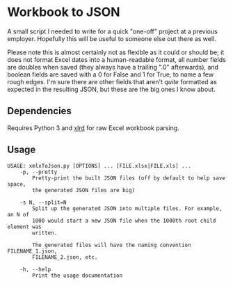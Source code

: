 Workbook to JSON
================

A small script I needed to write for a quick "one-off" project at a previous employer. Hopefully this will be useful to someone else out there as well.

Please note this is almost certainly not as flexible as it could or should be; it does not format Excel dates into a human-readable format, all number fields are doubles when saved (they always have a trailing ".0" afterwards), and boolean fields are saved with a 0 for False and 1 for True, to name a few rough edges. I'm sure there are other fields that aren't *quite* formatted as expected in the resulting JSON, but these are the big ones I know about.

Dependencies
------------

Requires Python 3 and [xlrd](https://pypi.python.org/pypi/xlrd) for raw Excel workbook parsing.

Usage
-----

	USAGE: xmlxToJson.py [OPTIONS] ... [FILE.xlsx|FILE.xls] ...
	    -p, --pretty
	        Pretty-print the built JSON files (off by default to help save space,
	        the generated JSON files are big)

	    -s N, --split=N
	        Split up the generated JSON into multiple files. For example, an N of
	        1000 would start a new JSON file when the 1000th root child element was
	        written.

	        The generated files will have the naming convention FILENAME_1.json,
	        FILENAME_2.json, etc.

	    -h, --help
	        Print the usage documentation
